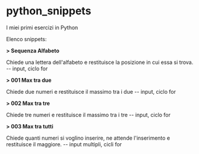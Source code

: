 # python_snippets
I miei primi esercizi in Python

Elenco snippets:

__> Sequenza Alfabeto__

Chiede una lettera dell'alfabeto e restituisce la posizione in cui essa si trova.
-- input, ciclo for


__> 001 Max tra due__

Chiede due numeri e restituisce il massimo tra i due
-- input, ciclo for

__> 002 Max tra tre__

Chiede tre numeri e restituisce il massimo tra i tre
-- input, ciclo for

__> 003 Max tra tutti__

Chiede quanti numeri si voglino inserire, ne attende l'inserimento e restituisce il maggiore.
-- input multipli, cicli for